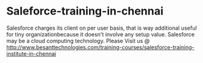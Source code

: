 # Saleforce-training-in-chennai
Salesforce charges its client on per user basis, that is way additional useful for tiny organizationbecause it doesn't involve any setup value. Salesforce may be a cloud computing technology.
Please Visit us @ http://www.besanttechnologies.com/training-courses/salesforce-training-institute-in-chennai
